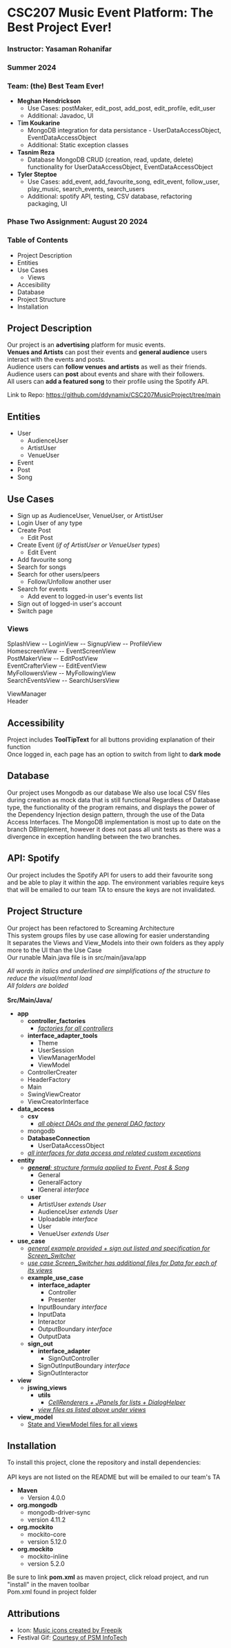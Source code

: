 # CSC207 Music Event Platform: The Best Project Ever!
### Instructor: Yasaman Rohanifar
### Summer 2024
### Team: (the) Best Team Ever!
- **Meghan Hendrickson**
  - Use Cases: postMaker, edit_post, add_post, edit_profile, edit_user
  - Additional: Javadoc, UI
- T**im Koukarine**
  - MongoDB integration for data persistance - UserDataAccessObject, EventDataAccessObject
  - Additional: Static exception classes 
- **Tasnim Reza**
  - Database MongoDB CRUD (creation, read, update, delete) functionality for UserDataAccessObject, EventDataAccessObject
- **Tyler Steptoe**
  - Use Cases: add_event, add_favourite_song, edit_event, follow_user, play_music, search_events, search_users
  - Additional: spotify API, testing, CSV database, refactoring packaging, UI

### Phase Two Assignment: August 20 2024

### Table of Contents

- Project Description
- Entities
- Use Cases
  - Views
- Accesibility
- Database
- Project Structure
- Installation

## Project Description
Our project is an **advertising** platform for music events.<br>
**Venues and Artists** can post their events and **general audience** users interact with the events and posts.<br>
Audience users can **follow venues and artists** as well as their friends.<br>
Audience users can **post** about events and share with their followers.<br>
All users can **add a featured song** to their profile using the Spotify API.<br>

Link to Repo: https://github.com/ddynamix/CSC207MusicProject/tree/main

## Entities
- User
  - AudienceUser
  - ArtistUser
  - VenueUser
- Event
- Post
- Song

## Use Cases
- Sign up as AudienceUser, VenueUser, or ArtistUser
- Login User of any type
- Create Post
  - Edit Post
- Create Event (_if of ArtistUser or VenueUser types_)
  - Edit Event
- Add favourite song
- Search for songs
- Search for other users/peers
  - Follow/Unfollow another user
- Search for events
  - Add event to logged-in user's events list
- Sign out of logged-in user's account
- Switch page

### Views

SplashView -- LoginView -- SignupView -- ProfileView<br>
HomescreenView -- EventScreenView <br>
PostMakerView -- EditPostView<br>
EventCrafterView -- EditEventView<br>
MyFollowersView -- MyFollowingView<br>
SearchEventsView -- SearchUsersView<br>

ViewManager<br>
Header

## Accessibility
Project includes **ToolTipText** for all buttons providing explanation of their function<br>
Once logged in, each page has an option to switch from light to **dark mode**

## Database
Our project uses Mongodb as our database
We also use local CSV files during creation as mock data that is still functional
Regardless of Database type, the functionality of the program remains, and displays the power of the Dependency Injection design 
pattern, through the use of the Data Access Interfaces. 
The MongoDB implementation is most up to date on the branch DBImplement, however it does not pass all unit tests as there was a 
divergence in exception handling between the two branches. 


## API: Spotify
Our project includes the Spotify API for users to add their favourite song and be able to play it 
within the app. The environment variables require keys that will be emailed to our team TA to
ensure the keys are not invalidated.

## Project Structure

Our project has been refactored to Screaming Architecture<br>
This system groups files by use case allowing for easier understanding <br>
It separates the Views and View_Models into their own folders as they apply more to the UI than the Use Case <br>
Our runable Main.java file is in src/main/java/app

_All words in italics and underlined are simplifications of the structure to reduce the visual/mental load_<br>
_All folders are bolded_ <br><br>
**Src/Main/Java/**
- **app**
  - **controller_factories**
    - _<u>factories for all controllers </u>_
  - **interface_adapter_tools**
    - Theme
    - UserSession
    - ViewManagerModel
    - ViewModel
  - ControllerCreater
  - HeaderFactory
  - Main
  - SwingViewCreator
  - ViewCreatorInterface
- **data_access**
  - **csv**
    -   _<u>all object DAOs and the general DAO factory</u>_
  - mongodb
  - **DatabaseConnection**
    - UserDataAccessObject
  - _<u> all interfaces for data access and related custom exceptions</u>_
- **entity**
  - _<u>**general**:  structure formula applied to Event, Post & Song </u>_
    - General
    - GeneralFactory
    - IGeneral _interface_
  - **user**
    - ArtistUser _extends User_
    - AudienceUser _extends User_
    - Uploadable _interface_
    - User
    - VenueUser _extends User_
- **use_case**
  - _<u>general example provided + sign out listed and specification for Screen_Switcher</u>_
  - _<u>use case Screen_Switcher has additional files for Data for each of its views</u>_
  - **example_use_case**
    - **interface_adapter**
      - Controller
      - Presenter
    - InputBoundary _interface_
    - InputData
    - Interactor
    - OutputBoundary _interface_
    - OutputData
  - **sign_out**
    - **interface_adapter**
      - SignOutController
    - SignOutInputBoundary _interface_
    - SignOutInteractor
- **view**
  - **jswing_views**
    - **utils**
      - _<u>CellRenderers + JPanels for lists + DialogHelper</u>_
    - _<u>view files as listed above under views</u>_
- **view_model**
  - <u> State and ViewModel files for all views</u>

## Installation

To install this project, clone the repository and install dependencies:
<br><br>API keys are not listed on the README but will be emailed to our team's TA
- **Maven** 
  - Version 4.0.0
- **org.mongodb**
  - mongodb-driver-sync
  - version 4.11.2
- **org.mockito**
  - mockito-core
  - version 5.12.0
- **org.mockito**
  - mockito-inline
  - version 5.2.0

Be sure to link **pom.xml** as maven project, click reload project, and run "install" in the maven toolbar<br>
Pom.xml found in project folder


## Attributions
- Icon: <a href="https://www.flaticon.com/free-icons/music" title="music icons">Music icons created by Freepik</a>
- Festival Gif: <a href="https://www.youtube.com/watch?v=1wlR4ECGJR8" title="Courtesy of PSM InfoTech">Courtesy of PSM InfoTech</a>
